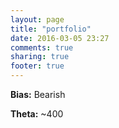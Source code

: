 ```yaml
---
layout: page
title: "portfolio"
date: 2016-03-05 23:27
comments: true
sharing: true
footer: true
---
```


**Bias:** Bearish

**Theta:** ~400
